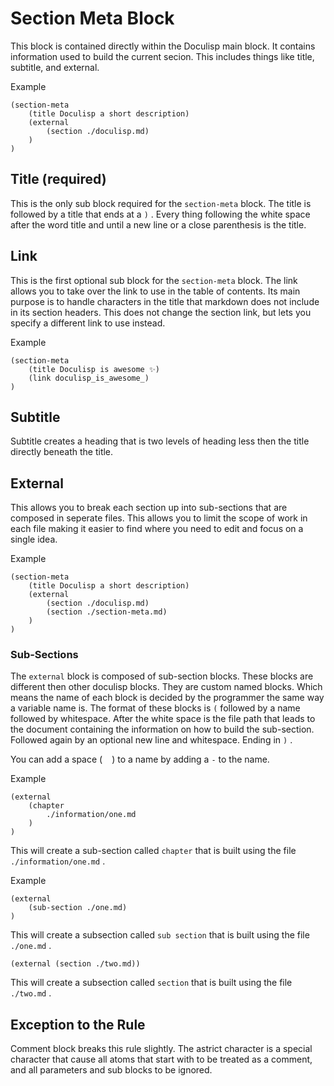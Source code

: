 <!-- Generated Document do not edit! -->

# Section Meta Block #

This block is contained directly within the Doculisp main block. It contains information used to build the current secion. This includes things like title, subtitle, and external.

Example

```doculisp
(section-meta
    (title Doculisp a short description)
    (external
        (section ./doculisp.md)
    )
)
```

## Title (required) ##

This is the only sub block required for the `section-meta` block. The title is followed by a title that ends at a `)` . Every thing following the white space after the word title and until a new line or a close parenthesis is the title.

## Link ##

This is the first optional sub block for the `section-meta` block. The link allows you to take over the link to use in the table of contents. Its main purpose is to handle characters in the title that markdown does not include in its section headers. This does not change the section link, but lets you specify a different link to use instead.

Example

```doculisp
(section-meta
    (title Doculisp is awesome ✨)
    (link doculisp_is_awesome_)
)
```

## Subtitle ##

Subtitle creates a heading that is two levels of heading less then the title directly beneath the title.

## External ##

This allows you to break each section up into sub-sections that are composed in seperate files. This allows you to limit the scope of work in each file making it easier to find where you need to edit and focus on a single idea.

Example

```doculisp
(section-meta
    (title Doculisp a short description)
    (external
        (section ./doculisp.md)
        (section ./section-meta.md)
    )
)
```

### Sub-Sections ###

The `external` block is composed of sub-section blocks. These blocks are different then other doculisp blocks. They are custom named blocks. Which means the name of each block is decided by the programmer the same way a variable name is. The format of these blocks is `(` followed by a name followed by whitespace. After the white space is the file path that leads to the document containing the information on how to build the sub-section. Followed again by an optional new line and whitespace. Ending in `)` .

You can add a space ( ` ` ) to a name by adding a `-` to the name.

Example

```doculisp
(external
    (chapter
        ./information/one.md
    )
)
```

This will create a sub-section called `chapter` that is built using the file `./information/one.md` .

Example

```doculisp
(external
    (sub-section ./one.md)
)
```

This will create a subsection called `sub section` that is built using the file `./one.md` .

```doculisp
(external (section ./two.md))
```

This will create a subsection called `section` that is built using the file `./two.md` .

## Exception to the Rule ##

Comment block breaks this rule slightly. The astrict character is a special character that cause all atoms that start with to be treated as a comment, and all parameters and sub blocks to be ignored.

<!-- Generated Document do not edit! -->
